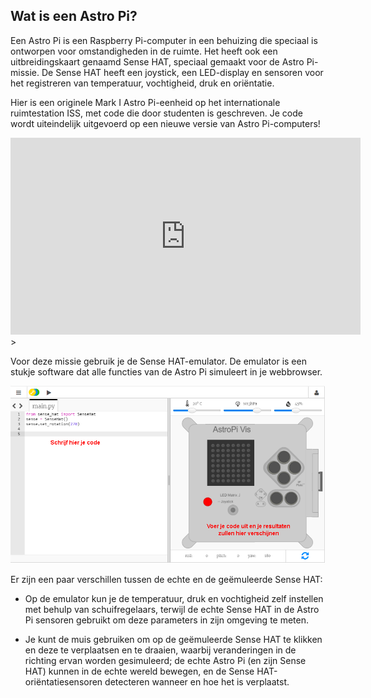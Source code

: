 ## Wat is een Astro Pi?

Een Astro Pi is een Raspberry Pi-computer in een behuizing die speciaal is ontworpen voor omstandigheden in de ruimte. Het heeft ook een uitbreidingskaart genaamd Sense HAT, speciaal gemaakt voor de Astro Pi-missie. De Sense HAT heeft een joystick, een LED-display en sensoren voor het registreren van temperatuur, vochtigheid, druk en oriëntatie.

Hier is een originele Mark I Astro Pi-eenheid op het internationale ruimtestation ISS, met code die door studenten is geschreven. Je code wordt uiteindelijk uitgevoerd op een nieuwe versie van Astro Pi-computers!


<iframe width="560" height="315" src="https://www.youtube.com/embed/4ykbAJeGPMM" frameborder="0" allow="accelerometer; autoplay; encrypted-media; gyroscope; picture-in-picture" allowfullscreen mark="crwd-mark"></iframe>>

Voor deze missie gebruik je de Sense HAT-emulator. De emulator is een stukje software dat alle functies van de Astro Pi simuleert in je webbrowser.

![Sense HAT-emulator.](images/sense-hat-emulator.png)

Er zijn een paar verschillen tussen de echte en de geëmuleerde Sense HAT:

- Op de emulator kun je de temperatuur, druk en vochtigheid zelf instellen met behulp van schuifregelaars, terwijl de echte Sense HAT in de Astro Pi sensoren gebruikt om deze parameters in zijn omgeving te meten.

- Je kunt de muis gebruiken om op de geëmuleerde Sense HAT te klikken en deze te verplaatsen en te draaien, waarbij veranderingen in de richting ervan worden gesimuleerd; de echte Astro Pi (en zijn Sense HAT) kunnen in de echte wereld bewegen, en de Sense HAT-oriëntatiesensoren detecteren wanneer en hoe het is verplaatst.
